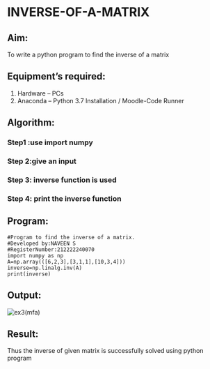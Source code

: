 # INVERSE-OF-A-MATRIX
## Aim:
To write a python program to find the inverse of a matrix
## Equipment’s required:
1. 	Hardware – PCs
2. 	Anaconda – Python 3.7 Installation / Moodle-Code Runner
## Algorithm:
### Step1 :use import numpy 
### Step 2:give an input 
### Step 3: inverse function is used 
### Step 4: print the inverse function

## Program:
```
#Program to find the inverse of a matrix.
#Developed by:NAVEEN S
#RegisterNumber:212222240070
import numpy as np
A=np.array(([6,2,3],[3,1,1],[10,3,4]))
inverse=np.linalg.inv(A)
print(inverse)
```
## Output:
![ex3(mfa)](https://github.com/Naveensrinivasan07/INVERSE-OF-A-MATRIX/assets/119475891/34c65419-e7ec-4a2e-8e9f-68257a2523d5)
## Result:
Thus the inverse of given matrix is successfully solved using python program





